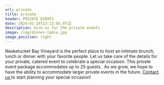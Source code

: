 ```yaml
---
url: private
title: private
header: PRIVATE EVENTS
date: 2024-01-24T23:13:05.971Z
description: hire us for the private events
image: /img/dinner-table.jpg
image_position: right
---
```

Nasketucket Bay Vineyard is the perfect place to host an intimate brunch, lunch or dinner with your favorite people. Let us take care of the details for your private, catered event to celebrate a special occasion. This private event package accommodates up to 25 guests.  As we grow, we hope to have the ability to accommodate larger private events in the future. [Contact us ](mailto:info@peacelovevino.net)to start planning your special occasion!